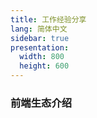 ```yaml
---
title: 工作经验分享
lang: 简体中文
sidebar: true
presentation:
  width: 800
  height: 600
---
```


<!-- slide -->
### 前端生态介绍